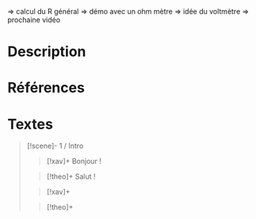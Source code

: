 => calcul du R général
=> démo avec un ohm mètre
=> idée du voltmètre => prochaine vidéo
# Description

# Références

# Textes

> [!scene]- 1 / Intro
> 
> > [!xav]+
> > Bonjour !
> 
> > [!theo]+
> > Salut !
> 
> > [!xav]+
> >
> 
> > [!theo]+
> >
> 
